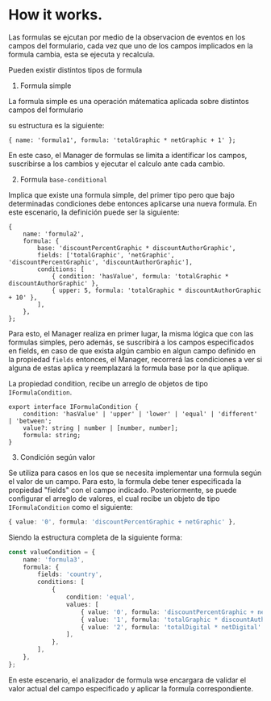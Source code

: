 # How it works.

Las formulas se ejcutan por medio de la observacion de eventos en los campos del formulario, cada vez que uno de los
campos implicados en la formula cambia, esta se ejecuta y recalcula.

Pueden existir distintos tipos de formula

1. Formula simple

La formula simple es una operación mátematica aplicada sobre distintos campos del formulario

su estructura es la siguiente:

```
{ name: 'formula1', formula: 'totalGraphic * netGraphic + 1' };
```

En este caso, el Manager de formulas se limita a identificar los campos, suscribirse a los cambios y ejecutar el calculo
ante cada cambio.

2. Formula `base-conditional`

Implica que existe una formula simple, del primer tipo pero que bajo determinadas condiciones debe entonces aplicarse
una nueva formula. En este escenario, la definición puede ser la siguiente:

```
{
	name: 'formula2',
	formula: {
		base: 'discountPercentGraphic * discountAuthorGraphic',
		fields: ['totalGraphic', 'netGraphic', 'discountPercentGraphic', 'discountAuthorGraphic'],
		conditions: [
			{ condition: 'hasValue', formula: 'totalGraphic * discountAuthorGraphic' },
			{ upper: 5, formula: 'totalGraphic * discountAuthorGraphic + 10' },
		],
	},
};
```

Para esto, el Manager realiza en primer lugar, la misma lógica que con las formulas simples, pero además, se suscribirá
a los campos especificados en fields, en caso de que exista algún cambio en algun campo definido en la propiedad
`fields` entonces, el Manager, recorrerá las condiciones a ver si alguna de estas aplica y reemplazará la formula base
por la que aplique.

La propiedad condition, recibe un arreglo de objetos de tipo `IFormulaCondition`.

```
export interface IFormulaCondition {
	condition: 'hasValue' | 'upper' | 'lower' | 'equal' | 'different' | 'between';
	value?: string | number | [number, number];
	formula: string;
}
```

3. Condición según valor

Se utiliza para casos en los que se necesita implementar una formula según el valor de un campo. Para esto, la formula
debe tener especificada la propiedad "fields" con el campo indicado. Posteriormente, se puede configurar el arreglo de
valores, el cual recibe un objeto de tipo `IFormulaCondition` como el siguiente:

```ts
{ value: '0', formula: 'discountPercentGraphic + netGraphic' },
```

Siendo la estructura completa de la siguiente forma:

```ts
const valueCondition = {
	name: 'formula3',
	formula: {
		fields: 'country',
		conditions: [
			{
				condition: 'equal',
				values: [
					{ value: '0', formula: 'discountPercentGraphic + netGraphic' },
					{ value: '1', formula: 'totalGraphic * discountAuthorGraphic' },
					{ value: '2', formula: 'totalDigital * netDigital' },
				],
			},
		],
	},
};
```

En este escenario, el analizador de formula wse encargara de validar el valor actual del campo especificado y aplicar la
formula correspondiente.
